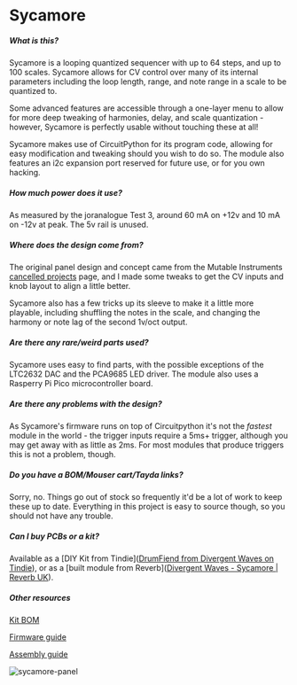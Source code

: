 # Sycamore

##### What is this?

Sycamore is a looping quantized sequencer with up to 64 steps, and up to 100 scales. Sycamore allows for CV control over many of its internal parameters including the loop length, range, and note range in a scale to be quantized to.

Some advanced features are accessible through a one-layer menu to allow for more deep tweaking of harmonies, delay, and scale quantization - however, Sycamore is perfectly usable without touching these at all!

Sycamore makes use of CircuitPython for its program code, allowing for easy modification and tweaking should you wish to do so. The module also features an i2c expansion port reserved for future use, or for you own hacking.

##### How much power does it use?

As measured by the joranalogue Test 3, around 60 mA on +12v and 10 mA on -12v at peak. The 5v rail is unused.

##### Where does the design come from?

The original panel design and concept came from the Mutable Instruments [cancelled projects](https://pichenettes.github.io/mutable-instruments-documentation/trivia_and_history/cancelled_projects/) page, and I made some tweaks to get the CV inputs and knob layout to align a little better.

Sycamore also has a few tricks up its sleeve to make it a little more playable, including shuffling the notes in the scale, and changing the harmony or note lag of the second 1v/oct output.

##### Are there any rare/weird parts used?

Sycamore uses easy to find parts, with the possible exceptions of the LTC2632 DAC and the PCA9685 LED driver. The module also uses a Rasperry Pi Pico microcontroller board.

##### Are there any problems with the design?

As Sycamore's firmware runs on top of Circuitpython it's not the _fastest_ module in the world - the trigger inputs require a 5ms+ trigger, although you may get away with as little as 2ms. For most modules that produce triggers this is not a problem, though.

##### Do you have a BOM/Mouser cart/Tayda links?

Sorry, no. Things go out of stock so frequently it'd be a lot of work to keep these up to date. Everything in this project is easy to source though, so you should not have any trouble.

##### Can I buy PCBs or a kit?

Available as a [DIY Kit from Tindie]([DrumFiend from Divergent Waves on Tindie](https://www.tindie.com/products/divergentwaves/sycamore-dual-looping-eurorack-sequencer/)), or as a [built module from Reverb]([Divergent Waves - Sycamore | Reverb UK](https://reverb.com/uk/item/80138906-divergent-waves-sycamore)).

##### Other resources

[Kit BOM](BOM.md)

[Firmware guide](FIRMWARE.md)

[Assembly guide](ASSEMBLY.md)

![sycamore-panel](images/panel.jpg)